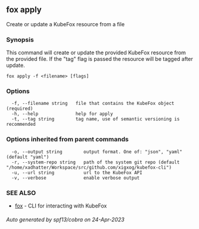 ## fox apply

Create or update a KubeFox resource from a file

### Synopsis


This command will create or update the provided KubeFox resource from the 
provided file. If the "tag" flag is passed the resource will be tagged after 
update.


```
fox apply -f <filename> [flags]
```

### Options

```
  -f, --filename string   file that contains the KubeFox object (required)
  -h, --help              help for apply
  -t, --tag string        tag name, use of semantic versioning is recommended
```

### Options inherited from parent commands

```
  -o, --output string        output format. One of: "json", "yaml" (default "yaml")
  -r, --system-repo string   path of the system git repo (default "/home/xadhatter/Workspace/src/github.com/xigxog/kubefox-cli")
  -u, --url string           url to the KubeFox API
  -v, --verbose              enable verbose output
```

### SEE ALSO

* [fox](fox.md)	 - CLI for interacting with KubeFox

###### Auto generated by spf13/cobra on 24-Apr-2023
